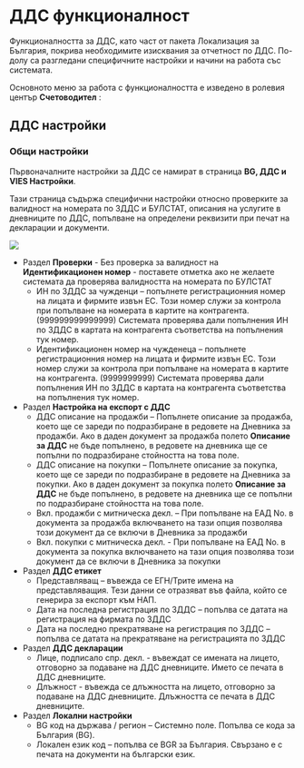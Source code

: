 ﻿# ДДС функционалност

Функционалността за ДДС, като част от пакета Локализация за България, покрива необходимите изисквания за отчетност по ДДС. По-долу са разгледани специфичните настройки и начини на работа със системата.

Основното меню за работа с функционалността е изведено в ролевия център **Счетоводител** :

## ДДС настройки

### Общи настройки

Първоначалните настройки за ДДС се намират в страница **BG, ДДС и VIES Настройки**.

Тази страница съдържа специфични настройки относно проверките за валидност на номерата по ЗДДС и БУЛСТАТ, описания на услугите в дневниците по ДДС, попълване на определени реквизити при печат на декларации и документи.

![](RackMultipart20210714-4-vreyng_html_1dc851f8f64e9cc.png)

- Раздел **Проверки**
	  - Без проверка за валидност на **Идентификационен номер** - поставете отметка ако не желаете системата да проверява валидността на номерата по БУЛСТАТ
	- ИН по ЗДДС за чужденци – попълнете регистрационния номер на лицата и фирмите извън ЕС. Този номер служи за контрола при попълване на номерата в картите на контрагента. (999999999999999) Системата проверява дали попълнения ИН по ЗДДС в картата на контрагента съответства на попълнения тук номер.
 	- Идентификационен номер на чужденеца – попълнете регистрационния номер на лицата и фирмите извън ЕС. Този номер служи за контрола при попълване на номерата в картите на контрагента. (9999999999) Системата проверява дали попълнения ИН по ЗДДС в картата на контрагента съответства на попълнения тук номер.
- Раздел **Настройка на експорт с ДДС**
	- ДДС описание на продажби – Попълнете описание за продажба, което ще се зареди по подразбиране в редовете на Дневника за продажби. Ако в даден документ за продажба полето **Описание за ДДС** не бъде попълнено, в редовете на дневника ще се попълни по подразбиране стойността на това поле.
	- ДДС описание на покупки – Попълнете описание за покупка, което ще се зареди по подразбиране в редовете на Дневника за покупки. Ако в даден документ за покупка полето **Описание за ДДС** не бъде попълнено, в редовете на дневника ще се попълни по подразбиране стойността на това поле.
	- Вкл. продажби с митническа декл. – При попълване на ЕАД No. в документа за продажба включването на тази опция позволява този документ да се включи в Дневника за продажби
	- Вкл. покупки с митническа декл. - При попълване на ЕАД No. в документа за покупка включването на тази опция позволява този документ да се включи в Дневника за покупки
- Раздел **ДДС етикет**
	- Представляващ – въвежда се ЕГН/Трите имена на представляващия. Тези данни се отразяват във файла, който се генерира за експорт към НАП.
	- Дата на последна регистрация по ЗДДС – попълва се датата на регистрация на фирмата по ЗДДС
	- Дата на последно прекратяване на регистрация по ЗДДС – попълва се датата на прекратяване на регистрацията по ЗДДС
- Раздел **ДДС декларации**
	- Лице, подписало спр. декл. - въвеждат се имената на лицето, отговорно за подаване на ДДС дневниците. Името се печата в ДДС дневниците.
	- Длъжност - въвежда се длъжността на лицето, отговорно за подаване на ДДС дневниците. Длъжността се печата в ДДС дневниците.
- Раздел **Локални настройки**
	- BG код на държава / регион – Системно поле. Попълва се кода за България (BG).
	- Локален език код – попълва се BGR за България. Свързано е с печата на документи на български език.



